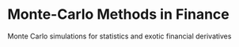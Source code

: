 # Monte-Carlo Methods in Finance
Monte Carlo simulations for statistics and exotic financial derivatives
